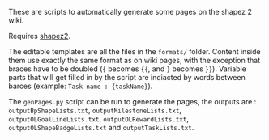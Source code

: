 These are scripts to automatically generate some pages on the shapez 2 wiki.

Requires [shapez2](https://pypi.org/project/shapez2/).

The editable templates are all the files in the `formats/` folder. Content inside them use exactly the same format as on wiki pages, with the exception that braces have to be doubled (`{` becomes `{{`, and `}` becomes `}}`). Variable parts that will get filled in by the script are indiacted by words between barces (example: `Task name : {taskName}`).

The `genPages.py` script can be run to generate the pages, the outputs are : `outputBpShapeLists.txt`, `outputMilestoneLists.txt`, `outputOLGoalLineLists.txt`, `outputOLRewardLists.txt`, `outputOLShapeBadgeLists.txt` and `outputTaskLists.txt`.
